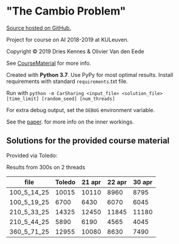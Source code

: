 # "The Cambio Problem"

[Source hosted on GitHub.](https://github.com/dries007/ProjectAI-CarSharing)

Project for course on AI 2018-2019 at KULeuven.

Copyright © 2019 Dries Kennes & Olivier Van den Eede

See [CourseMaterial](./CourseMaterial) for more info.

Created with **Python 3.7**. Use PyPy for most optimal results.
Install requirements with standard `requirements`.txt file.

Run with `python -m CarSharing <input_file> <solution_file> [time_limit] [random_seed] [num_threads]`

For extra debug output, set the `DEBUG` environment variable.

See the [paper](./Paper/paper.pdf). for more info on the inner workings.

## Solutions for the provided course material

Provided via Toledo:

Results from 300s on 2 threads

 file        | Toledo | 21 apr | 22 apr | 30 apr
-------------|--------|------- | ------ | -------
 100_5_14_25 |  10015 | 10110  |  8960  |  8795
 100_5_19_25 |   6700 |  6430  |  6070  |  6045
 210_5_33_25 |  14325 | 12450  | 11845  | 11180
 210_5_44_25 |   5890 |  6190  |  4565  |  4045
 360_5_71_25 |  12955 | 10080  |  8630  |  7490


